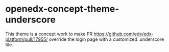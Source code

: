 # openedx-concept-theme-underscore

This theme is a concept work to make PR https://github.com/edx/edx-platform/pull/17955/ override the login page with a customized .underscore file.
